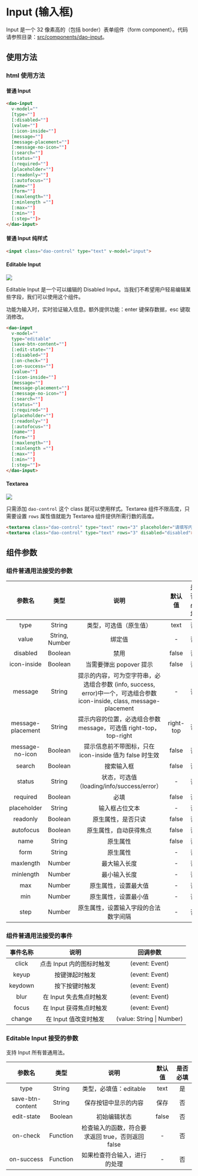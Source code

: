 # Input (输入框)

Input 是一个 32 像素高的（包括 border）表单组件（form component）。代码请参照目录：[src/components/dao-input](../src/components/dao-input)。

## 使用方法

### html 使用方法

#### 普通 Input

``` html
<dao-input
  v-model=""
  [type=""]
  [:disabled=""]
  [value=""]
  [:icon-inside=""]
  [message=""]
  [message-placement=""]
  [:message-no-icon=""]
  [:search=""]
  [status=""]
  [:required=""]
  [placeholder=""]
  [:readonly=""]
  [:autofocus=""]
  [name=""]
  [form=""]
  [:maxlength=""]
  [:minlength =""]
  [:max=""]
  [:min=""]
  [:step=""]>
</dao-input>
```

#### 普通 Input 纯样式

``` html
<input class="dao-control" type="text" v-model="input">
```

#### Editable Input

![](https://cloud.githubusercontent.com/assets/7001013/17135742/d767707a-5363-11e6-8377-b079ad3c9637.png)

Editable Input 是一个可以编辑的 Disabled Input。当我们不希望用户轻易编辑某些字段，我们可以使用这个组件。

功能为输入时，实时验证输入信息。额外提供功能：enter 键保存数据，esc 键取消修改。

``` html
<dao-input
  v-model=""
  type="editable"
  [save-btn-content=""]
  [:edit-state=""]
  [:disabled=""]
  [:on-check=""]
  [:on-success=""]
  [value=""]
  [:icon-inside=""]
  [message=""]
  [message-placement=""]
  [:message-no-icon=""]
  [:search=""]
  [status=""]
  [:required=""]
  [placeholder=""]
  [:readonly=""]
  [:autofocus=""]
  [name=""]
  [form=""]
  [:maxlength=""]
  [:minlength =""]
  [:max=""]
  [:min=""]
  [:step=""]>
</dao-input>
```

#### Textarea

![](https://cloud.githubusercontent.com/assets/7001013/17135801/1a298650-5364-11e6-9a48-07c312b7532a.png)

只需添加 `dao-control` 这个 class 就可以使用样式。Textarea 组件不限高度，只需要设置 `rows` 属性值就能为 Textarea 组件提供所需行数的高度。

``` html
<textarea class="dao-control" type="text" rows="3" placeholder="请填写内容">textarea default</textarea>
<textarea class="dao-control" type="text" rows="3" disabled="disabled">textarea disabled</textarea>
```

## 组件参数

### 组件普通用法接受的参数

| 参数名 | 类型 | 说明 | 默认值 | 是否必填 |
|:-----:|:----:|:---:|:-----:|:------:|
| type | String | 类型，可选值（原生值） | text | 否 |
| value | String, Number | 绑定值 | - | 否 |
| disabled | Boolean | 禁用 | false | 否 |
| icon-inside | Boolean | 当需要弹出 popover 提示 | false | 否 |
| message | String | 提示的内容，可为空字符串，必选组合参数 (info, success, error)中一个，可选组合参数 icon-inside, class, message-placement | - | 否 |
| message-placement | String | 提示内容的位置，必选组合参数 message，可选值 right-top，top-right | right-top | 否 |
| message-no-icon | Boolean | 提示信息前不带图标，只在 icon-inside 值为 false 时生效 | false | 否 |
| search | Boolean | 搜索输入框 | false | 否 |
| status | String | 状态，可选值（loading/info/success/error） | - | 否 |
| required | Boolean | 必填 | false | 否 |
| placeholder | String | 	输入框占位文本 | - | 否 |
| readonly | Boolean | 	原生属性，是否只读 | false | 否 |
| autofocus | Boolean | 原生属性，自动获得焦点 | false | 否 |
| name | String | 原生属性 | false | 否 |
| form | String | 原生属性 | - | 否 |
| maxlength | Number | 最大输入长度 | - | 否 |
| minlength | Number | 最小输入长度 | - | 否 |
| max | Number | 原生属性，设置最大值 | - | 否 |
| min | Number | 原生属性，设置最小值 | - | 否 |
| step | Number | 原生属性，设置输入字段的合法数字间隔 | - | 否 |

### 组件普通用法接受的事件

| 事件名称 | 说明 | 回调参数 |
|:-------:|:---:|:-------:|
| click | 点击 Input 内的图标时触发 | (event: Event) |
| keyup | 按键弹起时触发 | (event: Event) |
| keydown | 按下按键时触发 | (event: Event) |
| blur | 在 Input 失去焦点时触发 | (event: Event) |
| focus | 在 Input 获得焦点时触发 | (event: Event) |
| change | 在 Input 值改变时触发 | (value: String \| Number) |

### Editable Input 接受的参数

支持 Input 所有普通用法。

| 参数名 | 类型 | 说明 | 默认值 | 是否必填 |
|:-----:|:----:|:---:|:-----:|:------:|
| type | String | 类型，必填值：editable | text | 是 |
| save-btn-content | String | 保存按钮中显示的内容 | 保存 | 否 |
| edit-state | Boolean | 初始编辑状态 | false | 否 |
| on-check | Function | 检查输入的函数，符合要求返回 true，否则返回 false | - | 否 |
| on-success | Function | 如果检查符合输入，进行的处理 | - | 否 |
